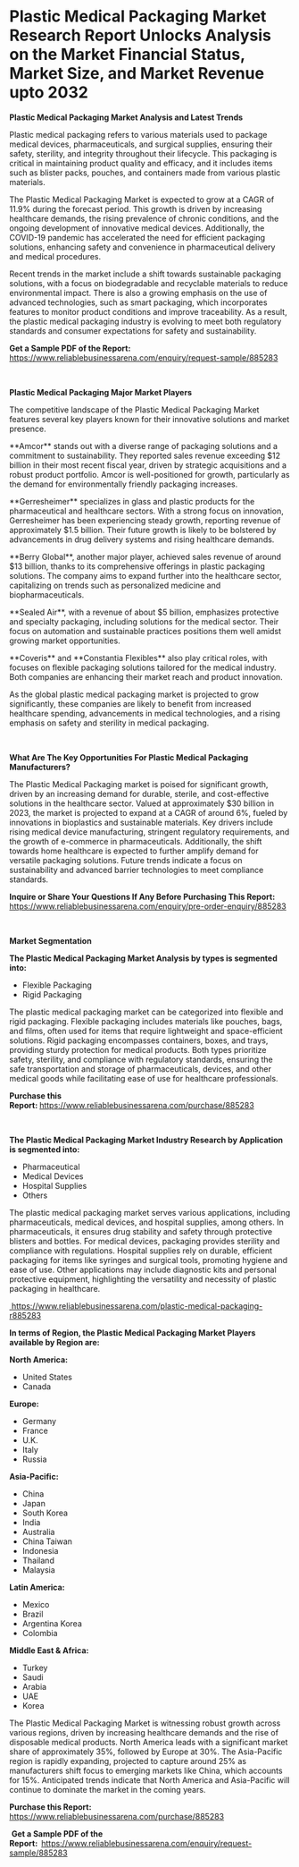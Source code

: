 <p><h1>Plastic Medical Packaging Market Research Report Unlocks Analysis on the Market Financial Status, Market Size, and Market Revenue upto 2032</h1></p><p><strong>Plastic Medical Packaging Market Analysis and Latest Trends</strong></p>
<p><p>Plastic medical packaging refers to various materials used to package medical devices, pharmaceuticals, and surgical supplies, ensuring their safety, sterility, and integrity throughout their lifecycle. This packaging is critical in maintaining product quality and efficacy, and it includes items such as blister packs, pouches, and containers made from various plastic materials.</p><p>The Plastic Medical Packaging Market is expected to grow at a CAGR of 11.9% during the forecast period. This growth is driven by increasing healthcare demands, the rising prevalence of chronic conditions, and the ongoing development of innovative medical devices. Additionally, the COVID-19 pandemic has accelerated the need for efficient packaging solutions, enhancing safety and convenience in pharmaceutical delivery and medical procedures.</p><p>Recent trends in the market include a shift towards sustainable packaging solutions, with a focus on biodegradable and recyclable materials to reduce environmental impact. There is also a growing emphasis on the use of advanced technologies, such as smart packaging, which incorporates features to monitor product conditions and improve traceability. As a result, the plastic medical packaging industry is evolving to meet both regulatory standards and consumer expectations for safety and sustainability.</p></p>
<p><strong>Get a Sample PDF of the Report:&nbsp;</strong> <a href="https://www.reliablebusinessarena.com/enquiry/request-sample/885283?utm_campaign=3586&utm_medium=2&utm_source=Github&utm_content=ia&utm_term=19042025&utm_id=plastic-medical-packaging">https://www.reliablebusinessarena.com/enquiry/request-sample/885283</a></p>
<p>&nbsp;</p>
<p><strong>Plastic Medical Packaging Major Market Players</strong></p>
<p><p>The competitive landscape of the Plastic Medical Packaging Market features several key players known for their innovative solutions and market presence. </p><p>**Amcor** stands out with a diverse range of packaging solutions and a commitment to sustainability. They reported sales revenue exceeding $12 billion in their most recent fiscal year, driven by strategic acquisitions and a robust product portfolio. Amcor is well-positioned for growth, particularly as the demand for environmentally friendly packaging increases.</p><p>**Gerresheimer** specializes in glass and plastic products for the pharmaceutical and healthcare sectors. With a strong focus on innovation, Gerresheimer has been experiencing steady growth, reporting revenue of approximately $1.5 billion. Their future growth is likely to be bolstered by advancements in drug delivery systems and rising healthcare demands.</p><p>**Berry Global**, another major player, achieved sales revenue of around $13 billion, thanks to its comprehensive offerings in plastic packaging solutions. The company aims to expand further into the healthcare sector, capitalizing on trends such as personalized medicine and biopharmaceuticals.</p><p>**Sealed Air**, with a revenue of about $5 billion, emphasizes protective and specialty packaging, including solutions for the medical sector. Their focus on automation and sustainable practices positions them well amidst growing market opportunities.</p><p>**Coveris** and **Constantia Flexibles** also play critical roles, with focuses on flexible packaging solutions tailored for the medical industry. Both companies are enhancing their market reach and product innovation.</p><p>As the global plastic medical packaging market is projected to grow significantly, these companies are likely to benefit from increased healthcare spending, advancements in medical technologies, and a rising emphasis on safety and sterility in medical packaging.</p></p>
<p>&nbsp;</p>
<p><strong>What Are The Key Opportunities For Plastic Medical Packaging Manufacturers?</strong></p>
<p><p>The Plastic Medical Packaging market is poised for significant growth, driven by an increasing demand for durable, sterile, and cost-effective solutions in the healthcare sector. Valued at approximately $30 billion in 2023, the market is projected to expand at a CAGR of around 6%, fueled by innovations in bioplastics and sustainable materials. Key drivers include rising medical device manufacturing, stringent regulatory requirements, and the growth of e-commerce in pharmaceuticals. Additionally, the shift towards home healthcare is expected to further amplify demand for versatile packaging solutions. Future trends indicate a focus on sustainability and advanced barrier technologies to meet compliance standards.</p></p>
<p><strong>Inquire or Share Your Questions If Any Before Purchasing This Report:</strong> <a href="https://www.reliablebusinessarena.com/enquiry/pre-order-enquiry/885283?utm_campaign=3586&utm_medium=2&utm_source=Github&utm_content=ia&utm_term=19042025&utm_id=plastic-medical-packaging">https://www.reliablebusinessarena.com/enquiry/pre-order-enquiry/885283</a></p>
<p>&nbsp;</p>
<p><strong>Market Segmentation</strong></p>
<p><strong>The Plastic Medical Packaging Market Analysis by types is segmented into:</strong></p>
<p><ul><li>Flexible Packaging</li><li>Rigid Packaging</li></ul></p>
<p><p>The plastic medical packaging market can be categorized into flexible and rigid packaging. Flexible packaging includes materials like pouches, bags, and films, often used for items that require lightweight and space-efficient solutions. Rigid packaging encompasses containers, boxes, and trays, providing sturdy protection for medical products. Both types prioritize safety, sterility, and compliance with regulatory standards, ensuring the safe transportation and storage of pharmaceuticals, devices, and other medical goods while facilitating ease of use for healthcare professionals.</p></p>
<p><strong>Purchase this Report:&nbsp;</strong><a href="https://www.reliablebusinessarena.com/purchase/885283?utm_campaign=3586&utm_medium=2&utm_source=Github&utm_content=ia&utm_term=19042025&utm_id=plastic-medical-packaging">https://www.reliablebusinessarena.com/purchase/885283</a></p>
<p>&nbsp;</p>
<p><strong>The Plastic Medical Packaging Market Industry Research by Application is segmented into:</strong></p>
<p><ul><li>Pharmaceutical</li><li>Medical Devices</li><li>Hospital Supplies</li><li>Others</li></ul></p>
<p><p>The plastic medical packaging market serves various applications, including pharmaceuticals, medical devices, and hospital supplies, among others. In pharmaceuticals, it ensures drug stability and safety through protective blisters and bottles. For medical devices, packaging provides sterility and compliance with regulations. Hospital supplies rely on durable, efficient packaging for items like syringes and surgical tools, promoting hygiene and ease of use. Other applications may include diagnostic kits and personal protective equipment, highlighting the versatility and necessity of plastic packaging in healthcare.</p></p>
<p><a href="https://www.reliablebusinessarena.com/plastic-medical-packaging-r885283?utm_campaign=3586&utm_medium=2&utm_source=Github&utm_content=ia&utm_term=19042025&utm_id=plastic-medical-packaging">&nbsp;https://www.reliablebusinessarena.com/plastic-medical-packaging-r885283</a></p>
<p><strong>In terms of Region, the Plastic Medical Packaging Market Players available by Region are:</strong></p>
<p>
    <p> <strong> North America: </strong>
        <ul>
            <li>United States</li>
            <li>Canada</li>
        </ul>
        </p> 
    <p> <strong> Europe: </strong>
        <ul>
            <li>Germany</li>
            <li>France</li>
            <li>U.K.</li>
            <li>Italy</li>
            <li>Russia</li>
        </ul>
        </p> 
    <p> <strong> Asia-Pacific: </strong>
        <ul>
            <li>China</li>
            <li>Japan</li>
            <li>South Korea</li>
            <li>India</li>
            <li>Australia</li>
            <li>China Taiwan</li>
            <li>Indonesia</li>
            <li>Thailand</li>
            <li>Malaysia</li>
        </ul>
        </p> 
    <p> <strong> Latin America: </strong>
        <ul>
            <li>Mexico</li>
            <li>Brazil</li>
            <li>Argentina Korea</li>
            <li>Colombia</li>
        </ul>
        </p> 
    <p> <strong> Middle East & Africa: </strong>
        <ul>
            <li>Turkey</li>
            <li>Saudi</li>
            <li>Arabia</li>
            <li>UAE</li>
            <li>Korea</li>
        </ul>
    </p>
    </p>
<p><p>The Plastic Medical Packaging Market is witnessing robust growth across various regions, driven by increasing healthcare demands and the rise of disposable medical products. North America leads with a significant market share of approximately 35%, followed by Europe at 30%. The Asia-Pacific region is rapidly expanding, projected to capture around 25% as manufacturers shift focus to emerging markets like China, which accounts for 15%. Anticipated trends indicate that North America and Asia-Pacific will continue to dominate the market in the coming years.</p></p>
<p><strong>Purchase this Report: </strong><a href="https://www.reliablebusinessarena.com/purchase/885283?utm_campaign=3586&utm_medium=2&utm_source=Github&utm_content=ia&utm_term=19042025&utm_id=plastic-medical-packaging">https://www.reliablebusinessarena.com/purchase/885283</a></p>
<p>&nbsp;<strong>Get a Sample PDF of the Report:&nbsp;&nbsp;</strong><a href="https://www.reliablebusinessarena.com/enquiry/request-sample/885283?utm_campaign=3586&utm_medium=2&utm_source=Github&utm_content=ia&utm_term=19042025&utm_id=plastic-medical-packaging">https://www.reliablebusinessarena.com/enquiry/request-sample/885283</a></p>
<p><strong></strong></p>
<p><p></p><p></p><p></p></p>
